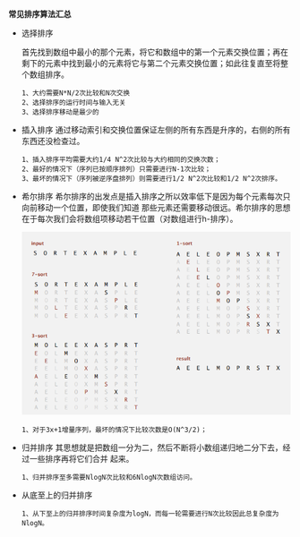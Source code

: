 **常见排序算法汇总**

- 选择排序

    首先找到数组中最小的那个元素，将它和数组中的第一个元素交换位置；再在
    剩下的元素中找到最小的元素将它与第二个元素交换位置；如此往复直至将整
    个数组排序。

    ````
    1、大约需要N*N/2次比较和N次交换
    2、选择排序的运行时间与输入无关
    3、选择排序移动是最少的
    ````
    
- 插入排序
  通过移动索引和交换位置保证左侧的所有东西是升序的，右侧的所有东西还没检查过。
  ````
  1、插入排序平均需要大约1/4 N^2次比较与大约相同的交换次数；
  2、最好的情况下（序列已按顺序排列）只需要进行N-1次比较；
  3、最坏的情况下（序列被逆序盘排列）则需要进行1/2 N^2次比较和1/2 N^2次排序。
  ````
- 希尔排序
  希尔排序的出发点是插入排序之所以效率低下是因为每个元素每次只向前移动一个位置，即使我们知道
  那些元素还需要移动很远。希尔排序的思想在于每次我们会将数组项移动若干位置（对数组进行h-排序）。
  
  <div>
      <img src="https://github.com/XQLong/java_workplace/blob/master/src/Algorithms/pics/shellsort.png"></img>
  </div>
  
  ````
  1、对于3x+1增量序列，最坏的情况下比较次数是O(N^3/2)；
  ````
  
- 归并排序
  其思想就是把数组一分为二，然后不断将小数组递归地二分下去，经过一些排序再将它们合并
  起来。
  ````
  1、归并排序至多需要NlogN次比较和6NlogN次数组访问。
  ````
- 从底至上的归并排序
  ````
  1、从下至上的归并排序时间复杂度为logN，而每一轮需要进行N次比较因此总复杂度为NlogN。
  ```` 
    